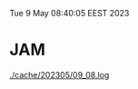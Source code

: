 Tue  9 May 08:40:05 EEST 2023
# JAM
<a href='./cache/202305/09_08.log'>./cache/202305/09_08.log</a>
